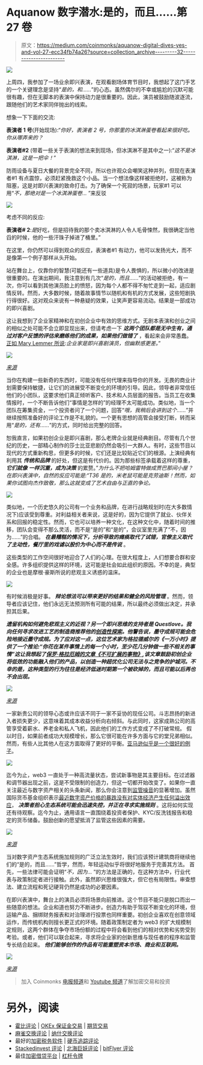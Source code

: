 # Aquanow 数字潜水:是的，而且……第 27 卷

> 原文：<https://medium.com/coinmonks/aquanow-digital-dives-yes-and-vol-27-ecc34fb74a26?source=collection_archive---------32----------------------->

![](img/a3ab4c300b7b9636cfa129dfcbadc3db.png)

上周四，我参加了一场业余即兴表演，在观看剧场体育节目时，我想起了这门手艺的一个关键理念是坚持“*是的，和……*”的心态。虽然偶尔的不幸或尴尬的沉默可能很有趣，但在无脚本的表演中保持动力是很重要的。因此，演员被鼓励随波逐流，跟随他们的艺术家同伴抛出的线索。

想象一下下面的交流:

**表演者 1 号**(开始现场):“*你好，表演者 2 号，你那里的冰淇淋蛋卷看起来很好吃。你从哪弄来的？*

**表演者#2** (带着一些关于表演的想法来到现场，但冰淇淋不是其中之一):“*这不是冰淇淋，这是一把伞！*”

防雨设备与夏日大餐的背景完全不同，所以也许观众会嘲笑这种并列，但现在表演者#1 有点震惊，必须赶紧挽救这个小品。当一个想法像这样被拒绝时，这被称为阻塞，这是对即兴表演的致命打击。为了确保一个死寂的场景，玩家#1 可以用“*不，那绝对是一个冰淇淋蛋卷…* ”来反驳

![](img/e612a72cb37c385a414990217617632a.png)

考虑不同的反应:

**表演者# 2**:*是*好吃，但是招待我的那个卖冰淇淋的人令人毛骨悚然，我很确定当他舀的时候，他的一些汗珠子掉进了桶里。”

在这里，你仍然可以得到观众的反应，表演者#1 有动力，他可以发扬光大，而不是像第一个例子那样从头开始。

站在舞台上，仅靠你的智慧(可能还有一些道具)是令人畏惧的，所以微小的改进是很重要的。在演出期间，我注意到有几次“*是的，而且……*”的活动被拒绝，有一次，你可以看到其他演员脸上的愤怒，因为每个人都不得不匆忙走到一起，适应剧情反转。然而，大多数时候，随着故事情节以随机和有机的方式发展，这些短剧执行得很好。这对观众来说有一种悬疑的效果，让笑声更容易流动。结果是一部成功的即兴喜剧。

这让我想到了企业家精神和在初创企业中有效的思维方式。无剧本表演和创业之间的相似之处可能不会立即显现出来，但请考虑一下 ***这两个团队都是无中生有，通过对客户反馈的评估来磨练他们的成果，如果他们做错了*** ，看起来会非常愚蠢。[正如 Mary Lemmer 所说](https://www.ted.com/talks/mary_lemmer_how_improv_can_improve_your_leadership_and_life):*企业家是即兴喜剧演员，但幽默感更差。*”

![](img/deb78463e916b4989b606fa8150f4d0d.png)

[*来源*](http://www.parisinnovationreview.com/articles-en/the-improvisational-startup)

当你在构建一些新奇的东西时，可能没有任何代理来指导你的开发。无畏的商业计划需要保持敏捷，让它们的进展受不断变化的环境的引导。因此，领导者非常信任他们的小团队，这要求他们真正倾听客户、技术和人员层面的报告。当员工在收集情报时，一个不断告诉他们“事情是怎样的”的经理不太可能成功。类似地，当一个团队在筹集资金，一个投资者问了一个问题，回答“*哦，我稍后会讲到这个……*”并继续按照准备好的评论工作是不礼貌的。一个更有思想的高管会接受打断，转而采用“*是的，还有……*”的方式，同时给出完整的回答。

恕我直言，如果初创企业是即兴喜剧，那么老牌企业就是经典剧目。尽管有几个世纪的历史，一部精心制作的莎士比亚悲剧仍然会吸引一大群人。有时，这些节目以现代的方式重新构思，但更多的时候，它们还是比较贴近它们的根源。上演经典有利用其 ***传统和品牌*** 的好处，但这是有代价的。因为那些标签承载着这样的尊重， ***它们就像*** ***一样沉重，成为决策*** 的累赘。”*为什么不把哈姆雷特做成贾巴那间小屋？在即兴表演中，自然的反应可能是:“T36 是的，米老鼠可能是克劳迪斯！然而，如果你试图向杰作致敬，那么这就变成了艺术自由与正直的争论。*

![](img/e49b28663fcccbd056de8b8ca277982d.png)

类似地，一个历史悠久的公司有一个业务和品牌，在进行战略规划时(在大多数情况下)应该受到尊重。对利益相关者来说，这是好的，因为它提供了就业、伙伴关系和回报的稳定性。然而，它也可以培养一种文化，在这种文化中，随着时间的推移，团队会变得不那么灵活，而不是“是的”和“是的”，会议室里充满了“不，因为……”的合唱。 ***在最糟糕的情况下，分析导致的瘫痪取代了试错，官僚主义取代了主动性，餐厅里的戏谑以股价为中心而不是传说*** 。

这些类型的工作空间很好地迎合了人们的心理。在很大程度上，人们想要合群和安全感。许多组织提供这样的环境，这可能是社会如此组织的原因。不幸的是，典型的企业也是摩根·豪斯所说的悲观主义诱惑的温床。

![](img/4cd158b64e0e686eccfb518d27db46eb.png)

有时候消极是好事。 ***辩论想法可以带来更好的结果和健全的风险管理*** 。然而，领导者应该记住，他们永远无法预测所有可能的结果，所以最终必须做出决定，并承担其后果。

***遗留机构如何避免悲观主义的近视？另一个即兴思维的支持者是 Questlove。我向任何寻求改进工艺的制造商推荐他的[创造性探索](https://www.goodreads.com/en/book/show/36260417-creative-quest)。他警告说，墨守成规可能会危险地接近墨守成规。为了应对这一点，这位艺术家为格拉德威尔的《一万小时》提供了一个推论:“*你花在某件事情上的每一个小时，至少花几分钟做一些不相关的事情*”这让我想起了[保罗·格拉厄姆的文章《不可扩展的事物》](http://paulgraham.com/ds.html),该文章鼓励初创企业将低效的功能融入他们的产品，以创造一种超优化公司无法与之竞争的护城河。不幸的是，这种类型的行为往往是经济低迷时期第一个被砍掉的，而且可能以后再也不会出现。***

![](img/28b0f1a87813b48ed0181a89e984a48d.png)

[*来源*](http://paulgraham.com/ds.html)

一家新贵公司的领导心态或许应该不同于一家不妥协的现任公司。斗志昂扬的新进入者损失更少，这意味着其成本收益分析向右倾斜。与此同时，这家成熟公司的高管享受着薪水、养老金和私人飞机，因此他们的工作方式变成了不打破常规。 假以时日，如果前者成功大规模增长，那么它很可能在许多方面与它的堂兄弟相似。然而，有些人比其他人在这方面取得了更好的平衡。[亚马逊似乎是一个很好的例子](https://www.stevenvanbelleghem.com/blog/customer-experience-innovation-with-the-one-way-and-two-way-door-rule/)。

![](img/91a7fb47c792439430f33800c6c354ac.png)

迄今为止，web3 一直处于一种高流量状态，尝试新事物是其主要目标。在过滤器和调节器出现之前，这是不受限制的创造力，但这一切都开始改变了。如果你一直关注最近与数字资产相关的头条新闻，那么你会注意到[监管噪音](https://www.coindesk.com/policy/2022/07/27/i-dont-believe-in-any-kind-of-gotcha-regulation-cftc-commissioner-says-following-secs-insider-trading-case/)的显著增加。虽然国际货币基金组织表示[最近数字资产价格的暴跌没有对实体经济产生任何溢出效应](https://www.imf.org/en/Publications/WEO/Issues/2022/07/26/world-economic-outlook-update-july-2022)， ***决策者担心生态系统可能会迅速失控，并正在寻求实施规则*** 。这将如何实现还有待观察。迄今为止，通用语言一直围绕着投资者保护、KYC/反洗钱报告和稳定的货币储备。鼓励创新的愿望抵消了监管这些因素的需要。

![](img/a250df143c8e9efb05417632c4b58960.png)

[*来源*](https://www.spglobal.com/en/research-insights/featured/regulating-crypto)

当对数字资产生态系统施加规则的广泛立法生效时，我们应该预计建筑商将继续他们的“是的，而且……”哲学，然而，年轻运动似乎将很好地服务于完善其方法。 首先，一些法律可能会证明“*不，因为…* ”的方法是正确的，在这种方法中，行业代表与政策制定者进行接触。此外，虽然即兴思维很强大，但它也有局限性。审查想法、建立流程和死记硬背仍然是成功的必要因素。

在即兴表演中，舞台上的演员必须将场景向前推进。这个节目不能只是脱口而出一些随意的想法。企业和道也努力不断进步。创造力有助于驾驭不断变化的环境，但运输产品、捆绑财务报表和对治理进行投票也同样重要。初创企业喜欢在创意领域运作，而传统机构则擅长更正式的环境。随着政策制定者为 web3 的扩大规模制定规则，这两个群体在争夺市场份额的过程中将会看到他们的相对优势和劣势受到考验。或者，他们可以联合起来，寻求将企业家的创新思维与现任者的程序和监管专长结合起来。 ***他们能够创作的作品有可能重塑资本市场、商业和互联网。***

![](img/335d6e37839082c5db49b3441c8021e1.png)

[*来源*](https://memeguy.com/photo/174682/like-an-improv-conversation)

> 加入 Coinmonks [电报频道](https://t.me/coincodecap)和 [Youtube 频道](https://www.youtube.com/c/coinmonks/videos)了解加密交易和投资

# 另外，阅读

*   [霍比评论](https://coincodecap.com/huobi-review) | [OKEx 保证金交易](https://coincodecap.com/okex-margin-trading) | [期货交易](https://coincodecap.com/futures-trading)
*   [麻雀交换评论](https://coincodecap.com/sparrow-exchange-review) | [纳什交换评论](https://coincodecap.com/nash-exchange-review)
*   最好的[加密税务软件](/coinmonks/best-crypto-tax-tool-for-my-money-72d4b430816b) | [硬币追踪评论](/coinmonks/cointracking-review-a-reliable-cryptocurrency-tax-software-5114e3eb5737)
*   [Stackedinvest 评论](https://coincodecap.com/stackedinvest-review) | [北海巨妖评论](/coinmonks/kraken-review-6165fc1056ac) | [bitFlyer 评论](https://coincodecap.com/bitflyer-review)
*   最佳[加密借贷平台](/coinmonks/top-5-crypto-lending-platforms-in-2020-that-you-need-to-know-a1b675cec3fa) | [杠杆令牌](/coinmonks/leveraged-token-3f5257808b22)
